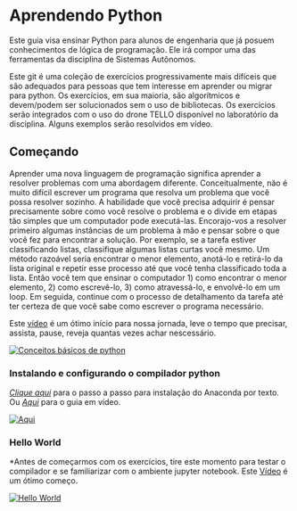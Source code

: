 # Aprendendo Python

Este guia visa ensinar Python para alunos de engenharia que já posuem conhecimentos de lógica de programação. Ele irá compor uma das ferramentas da disciplina de Sistemas Autônomos.

Este git é uma coleção de exercícios progressivamente mais difíceis que são adequados para pessoas que tem interesse em aprender ou migrar para python. Os exercícios, em sua maioria, são algorítmicos e devem/podem ser solucionados sem o uso de bibliotecas. Os exercícios serão integrados com o uso do drone TELLO disponível no laboratório da disciplina. Alguns exemplos serão resolvidos em vídeo.


## Começando

Aprender uma nova linguagem de programação significa aprender a resolver problemas com uma abordagem diferente. Conceitualmente, não é muito difícil escrever um programa que resolva um problema que você possa resolver sozinho. A habilidade que você precisa adquirir é pensar precisamente sobre como você resolve o problema e o divide em etapas tão simples que um computador pode executá-las. Encorajo-vos a resolver primeiro algumas instâncias de um problema à mão e pensar sobre o que você fez para encontrar a solução. Por exemplo, se a tarefa estiver classificando listas, classifique algumas listas curtas você mesmo. Um método razoável seria encontrar o menor elemento, anotá-lo e retirá-lo da lista original e repetir esse processo até que você tenha classificado toda a lista. Então você tem que ensinar o computador 1) como encontrar o menor elemento, 2) como escrevê-lo, 3) como atravessá-lo, e envolvê-lo em um loop. Em seguida, continue com o processo de detalhamento da tarefa até ter certeza de que você sabe como escrever o programa necessário.


Este [vídeo](https://www.youtube.com/watch?v=Q8eajxcS6dQ) é um ótimo início para nossa jornada, leve o tempo que precisar, assista, pause, reveja quantas vezes achar nescessário.

[![Conceitos básicos de python](https://img.youtube.com/vi/Q8eajxcS6dQ/0.jpg)](https://www.youtube.com/watch?v=Q8eajxcS6dQ)


### Instalando e configurando o compilador python
*[Clique aqui](https://didatica.tech/como-instalar-o-python-utilizando-anaconda/)* para o passo a passo para instalação do Anaconda por texto. Ou *[Aqui](https://youtu.be/r-NlBdKEb2k?list=PLyqOvdQmGdTSEPnO0DKgHlkXb8x3cyglD&t=172)* para o guia em vídeo.

[![Aqui](https://img.youtube.com/vi/r-NlBdKEb2k/0.jpg)](https://youtu.be/r-NlBdKEb2k?list=PLyqOvdQmGdTSEPnO0DKgHlkXb8x3cyglD&t=172)

### Hello World
*Antes de começarmos com os exercícios, tire este momento para testar o compilador e se familiarizar com o ambiente jupyter notebook. Este [Vídeo](https://www.youtube.com/watch?v=-vpNfWtVufY&list=PLyqOvdQmGdTSEPnO0DKgHlkXb8x3cyglD&index=3) é um ótimo começo.

[![Hello World](https://img.youtube.com/vi/-vpNfWtVufY/0.jpg)](https://www.youtube.com/watch?v=-vpNfWtVufY&list=PLyqOvdQmGdTSEPnO0DKgHlkXb8x3cyglD&index=3)
